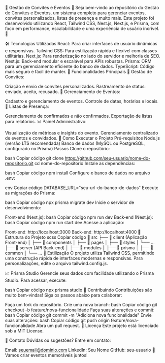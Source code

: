 🎉 Gestão de Convites e Eventos 📝
Seja bem-vindo ao repositório do Gestão de Convites e Eventos, um sistema completo para gerenciar eventos, convites personalizados, listas de presença e muito mais. Este projeto foi desenvolvido utilizando React, Tailwind CSS, Nest.js, Next.js, e Prisma, com foco em performance, escalabilidade e uma experiência de usuário incrível. 🚀

🛠️ Tecnologias Utilizadas
React: Para criar interfaces de usuário dinâmicas e responsivas.
Tailwind CSS: Para estilização rápida e flexível com classes utilitárias.
Next.js: Para renderização no lado do servidor e melhoria de SEO.
Nest.js: Back-end modular e escalável para APIs robustas.
Prisma: ORM para um gerenciamento eficiente do banco de dados.
TypeScript: Código mais seguro e fácil de manter.
🌟 Funcionalidades Principais
📨 Gestão de Convites:

Criação e envio de convites personalizados.
Rastreamento de status: enviado, aceito, recusado.
📅 Gerenciamento de Eventos:

Cadastro e gerenciamento de eventos.
Controle de datas, horários e locais.
👥 Listas de Presença:

Gerenciamento de confirmados e não confirmados.
Exportação de listas para relatórios.
📊 Painel Administrativo:

Visualização de métricas e insights do evento.
Gerenciamento centralizado de eventos e convidados.
🚀 Como Executar o Projeto
Pré-requisitos
Node.js (versão LTS recomendada)
Banco de dados (MySQL ou PostgreSQL, configurado no Prisma)
Passos
Clone o repositório:

bash
Copiar código
git clone https://github.com/seu-usuario/nome-do-repositorio.git
cd nome-do-repositorio
Instale as dependências:

bash
Copiar código
npm install
Configure o banco de dados no arquivo .env:

env
Copiar código
DATABASE_URL="seu-url-do-banco-de-dados"
Execute as migrações do Prisma:

bash
Copiar código
npx prisma migrate dev
Inicie o servidor de desenvolvimento:

Front-end (Next.js):
bash
Copiar código
npm run dev
Back-end (Nest.js):
bash
Copiar código
npm run start:dev
Acesse a aplicação:

Front-end: http://localhost:3000
Back-end: http://localhost:4000
📂 Estrutura do Projeto
scss
Copiar código
📁 src
├── 📂 client (Aplicação Front-end)
│   ├── 📁 components
│   ├── 📁 pages
│   ├── 📁 styles
│   └── ...
├── 📂 server (API Back-end)
│   ├── 📁 modules
│   ├── 📁 prisma
│   ├── 📁 common
│   └── ...
🎨 Estilização
O projeto utiliza Tailwind CSS, permitindo uma construção rápida de interfaces modernas e responsivas. Para personalizações, edite o arquivo tailwind.config.js.

📈 Prisma Studio
Gerencie seus dados com facilidade utilizando o Prisma Studio. Para acessar, execute:

bash
Copiar código
npx prisma studio
🤝 Contribuindo
Contribuições são muito bem-vindas! Siga os passos abaixo para colaborar:

Faça um fork do repositório.
Crie uma nova branch:
bash
Copiar código
git checkout -b feature/nova-funcionalidade
Faça suas alterações e commit:
bash
Copiar código
git commit -m "Adiciona nova funcionalidade"
Envie suas alterações:
bash
Copiar código
git push origin feature/nova-funcionalidade
Abra um pull request.
📜 Licença
Este projeto está licenciado sob a MIT License.

📧 Contato
Dúvidas ou sugestões? Entre em contato:

Email: seuemail@dominio.com
LinkedIn: Seu Nome
GitHub: seu-usuario
🎉 Vamos criar eventos memoráveis juntos!
